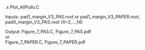 .x Plot_AllPulls.C

Inputs: pad1_margin_V3_PAS.root or pad1_margin_V3_PAPER.root, padX_margin_V3_PAS.root (X=2,...,14)

Output: Figure_7_PAS.C, Figure_7_PAS.pdf \
        or \
        Figure_7_PAPER.C, Figure_7_PAPER.pdf
